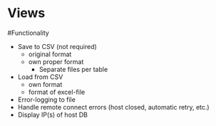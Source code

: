 # Views


#Functionality

- Save to CSV (not required)
    - original format
    - own proper format
        - Separate files per table
- Load from CSV
    - own format
    - format of excel-file
- Error-logging to file
- Handle remote connect errors (host closed, automatic retry, etc.)
- Display IP(s) of host DB
